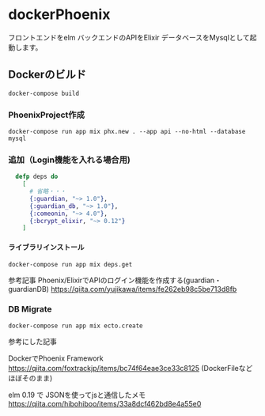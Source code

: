 # dockerPhoenix
フロントエンドをelm バックエンドのAPIをElixir
データベースをMysqlとして起動します。

## Dockerのビルド
```
docker-compose build
```

### PhoenixProject作成
```
docker-compose run app mix phx.new . --app api --no-html --database mysql
```

### 追加（Login機能を入れる場合用)

```mix.ex
  defp deps do
    [
      # 省略・・・
      {:guardian, "~> 1.0"},
      {:guardian_db, "~> 1.0"},
      {:comeonin, "~> 4.0"},
      {:bcrypt_elixir, "~> 0.12"}
    ]
```
#### ライブラリインストール
```
docker-compose run app mix deps.get
```
参考記事
Phoenix/ElixirでAPIのログイン機能を作成する(guardian・guardianDB) https://qiita.com/yujikawa/items/fe262eb98c5be713d8fb

### DB Migrate
```
docker-compose run app mix ecto.create
```
参考にした記事

DockerでPhoenix Framework https://qiita.com/foxtrackjp/items/bc74f64eae3ce33c8125
(DockerFileなどほぼそのまま)

elm 0.19 で JSONを使ってjsと通信したメモ https://qiita.com/hibohiboo/items/33a8dcf462bd8e4a55e0

